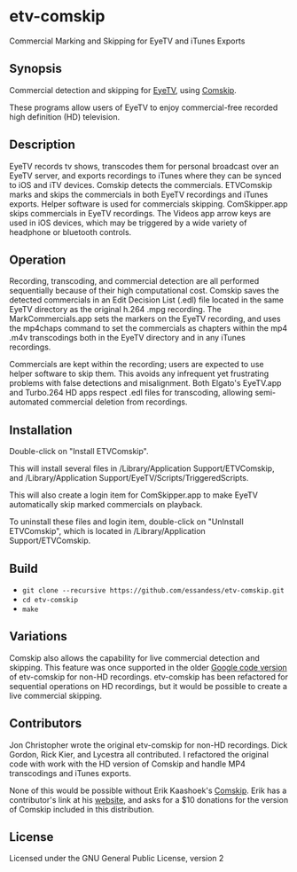 # etv-comskip

Commercial Marking and Skipping for EyeTV and iTunes Exports

## Synopsis

Commercial detection and skipping for [EyeTV](https://www.elgato.com/en/eyetv/eyetv-3), using [Comskip](https://github.com/erikkaashoek/Comskip).

These programs allow users of EyeTV to enjoy commercial-free recorded high definition (HD) television.

## Description

EyeTV records tv shows, transcodes them for personal broadcast over an EyeTV server, and exports recordings to iTunes where they can be synced to iOS and iTV devices. Comskip detects the commercials. ETVComskip marks and skips the commercials in both EyeTV recordings and iTunes exports. Helper software is used for commercials skipping. ComSkipper.app skips commercials in EyeTV recordings. The Videos app arrow keys are used in iOS devices, which may be triggered by a wide variety of headphone or bluetooth controls.

## Operation

Recording, transcoding, and commercial detection are all performed sequentially because of their high computational cost. Comskip saves the detected commercials in an Edit Decision List (.edl) file located in the same EyeTV directory as the original h.264 .mpg recording. The MarkCommercials.app sets the markers on the EyeTV recording, and uses the mp4chaps command to set the commercials as chapters within the mp4 .m4v transcodings both in the EyeTV directory and in any iTunes recordings.

Commercials are kept within the recording; users are expected to use helper software to skip them. This avoids any infrequent yet frustrating problems with false detections and misalignment. Both Elgato's EyeTV.app and Turbo.264 HD apps respect .edl files for transcoding, allowing semi-automated commercial deletion from recordings.

## Installation

Double-click on "Install ETVComskip".

This will install several files in /Library/Application Support/ETVComskip, and /Library/Application Support/EyeTV/Scripts/TriggeredScripts.

This will also create a login item for ComSkipper.app to make EyeTV automatically skip marked commercials on playback.

To uninstall these files and login item, double-click on "UnInstall ETVComskip", which is located in /Library/Application Support/ETVComskip.

## Build

* `git clone --recursive https://github.com/essandess/etv-comskip.git`
* `cd etv-comskip`
* `make`

## Variations

Comskip also allows the capability for live commercial detection and skipping. This feature was once supported in the older [Google code version](https://github.com/essandess/etv-comskip/releases/tag/v0) of etv-comskip for non-HD recordings. etv-comskip has been refactored for sequential operations on HD recordings, but it would be possible to create a live commercial skipping.

## Contributors

Jon Christopher wrote the original etv-comskip for non-HD recordings. Dick Gordon, Rick Kier, and Lycestra all contributed. I refactored the original code with work with the HD version of Comskip and handle MP4 transcodings and iTunes exports.

None of this would be possible without Erik Kaashoek's [Comskip](https://github.com/erikkaashoek/Comskip). Erik has a contributor's link at his [website](http://www.kaashoek.com/comskip/), and asks for a $10 donations for the version of Comskip included in this distribution. 

## License

Licensed under the GNU General Public License, version 2
